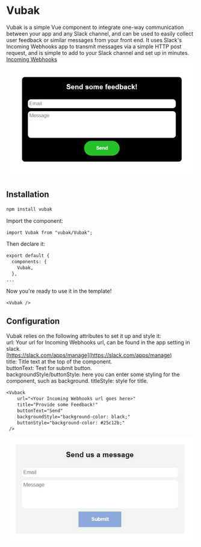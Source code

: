 # Vubak
Vubak is a simple Vue component to integrate one-way communication between your app and any Slack channel, and can be used to easily collect user feedback or similar messages from your front end.
It uses Slack's Incoming Webhooks app to transmit messages via a simple HTTP post request, and is simple to add to your Slack channel and set up in minutes. <br />
[Incoming Webhooks](https://api.slack.com/messaging/webhooks)<br />
 ![image1](./images/image1.jpg)<br />

## Installation
```bash
npm install vubak
```
Import the component: 
```
import Vubak from "vubak/Vubak";
```
Then declare it:
```
export default {
  components: {
    Vubak,
  },
...
```
Now you're ready to use it in the template!
```
<Vubak />
```
## Configuration
Vubak relies on the following attributes to set it up and style it: <br />
url: Your url for Incoming Webhooks url, can be found in the app setting in slack. <br />
[https://slack.com/apps/manage](https://slack.com/apps/manage) <br />
title: Title text at the top of the component. <br />
buttonText: Text for submit button. <br />
backgroundStyle/buttonStyle: here you can enter some styling for the component, such as background. 
titleStyle: style for title. <br />
```
<Vuback 
    url="<Your Incoming Webhooks url goes here>" 
    title="Provide some Feedback!" 
    buttonText="Send" 
    backgroundStyle="background-color: black;" 
    buttonStyle="background-color: #25c12b;" 
 />
```
 ![image1](./images/image2.jpg)<br />